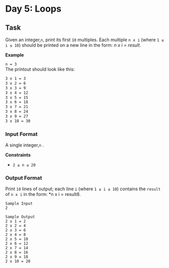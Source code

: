# Day 5: Loops


## Task

Given an integer,`n`, print its first `10` multiples. Each multiple `n x i` (where `1 ≤ i ≤ 10`) should be printed on a new line in the form: *n x i = result*.

**Example**

`n = 3`<br>
The printout should look like this:
```markdown
3 x 1 = 3
3 x 2 = 6
3 x 3 = 9
3 x 4 = 12
3 x 5 = 15
3 x 6 = 18
3 x 7 = 21
3 x 8 = 24
3 x 9 = 27
3 x 10 = 30
```

### Input Format

A single integer,`n` .

**Constraints**

- `2 ≤ n ≤ 20`

### Output Format

Print `10` lines of output; each line `i`  (where `1 ≤ i ≤ 10`) contains the `result` of `n x i` in the form: *n x i = result8.
```angular2html
Sample Input
2

Sample Output
2 x 1 = 2
2 x 2 = 4
2 x 3 = 6
2 x 4 = 8
2 x 5 = 10
2 x 6 = 12
2 x 7 = 14
2 x 8 = 16
2 x 9 = 18
2 x 10 = 20
```
